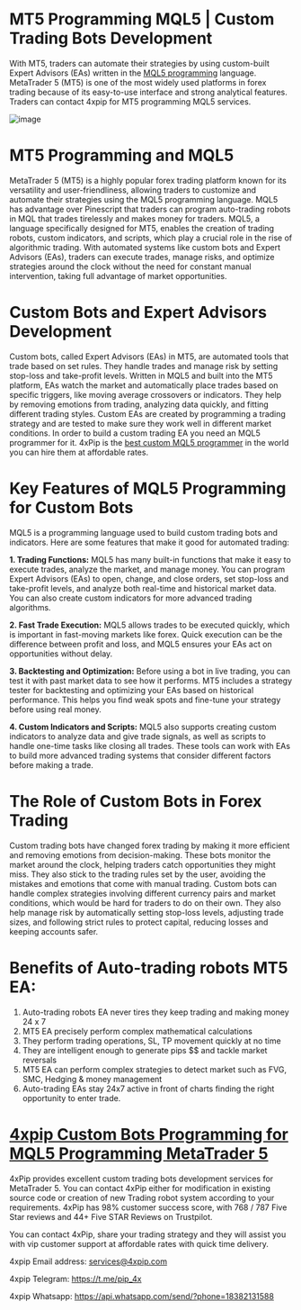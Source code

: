 # MT5 Programming MQL5 | Custom Trading Bots Development
With MT5, traders can automate their strategies by using custom-built Expert Advisors (EAs) written in the [MQL5 programming](https://4xpip.com/custom-bots) language. MetaTrader 5 (MT5) is one of the most widely used platforms in forex trading because of its easy-to-use interface and strong analytical features. Traders can contact 4xpip for MT5 programming MQL5 services.

![image](https://github.com/user-attachments/assets/b171d7f6-7137-4c11-92c1-1d383953e765)

# MT5 Programming and MQL5
MetaTrader 5 (MT5) is a highly popular forex trading platform known for its versatility and user-friendliness, allowing traders to customize and automate their strategies using the MQL5 programming language. MQL5 has advantage over Pinescript that traders can program auto-trading robots in MQL that trades tirelessly and makes money for traders. MQL5, a language specifically designed for MT5, enables the creation of trading robots, custom indicators, and scripts, which play a crucial role in the rise of algorithmic trading. With automated systems like custom bots and Expert Advisors (EAs), traders can execute trades, manage risks, and optimize strategies around the clock without the need for constant manual intervention, taking full advantage of market opportunities.

# Custom Bots and Expert Advisors Development
Custom bots, called Expert Advisors (EAs) in MT5, are automated tools that trade based on set rules. They handle trades and manage risk by setting stop-loss and take-profit levels. Written in MQL5 and built into the MT5 platform, EAs watch the market and automatically place trades based on specific triggers, like moving average crossovers or indicators. They help by removing emotions from trading, analyzing data quickly, and fitting different trading styles. Custom EAs are created by programming a trading strategy and are tested to make sure they work well in different market conditions. In order to build a custom trading EA you need an MQL5 programmer for it. 4xPip is the [best custom MQL5 programmer](https://4xpip.com/custom-bots) in the world you can hire them at affordable rates.

# Key Features of MQL5 Programming for Custom Bots
MQL5 is a programming language used to build custom trading bots and indicators. Here are some features that make it good for automated trading:

**1. Trading Functions:**
MQL5 has many built-in functions that make it easy to execute trades, analyze the market, and manage money. You can program Expert Advisors (EAs) to open, change, and close orders, set stop-loss and take-profit levels, and analyze both real-time and historical market data. You can also create custom indicators for more advanced trading algorithms.

**2. Fast Trade Execution:**
MQL5 allows trades to be executed quickly, which is important in fast-moving markets like forex. Quick execution can be the difference between profit and loss, and MQL5 ensures your EAs act on opportunities without delay.

**3. Backtesting and Optimization:**
Before using a bot in live trading, you can test it with past market data to see how it performs. MT5 includes a strategy tester for backtesting and optimizing your EAs based on historical performance. This helps you find weak spots and fine-tune your strategy before using real money.

**4. Custom Indicators and Scripts:**
MQL5 also supports creating custom indicators to analyze data and give trade signals, as well as scripts to handle one-time tasks like closing all trades. These tools can work with EAs to build more advanced trading systems that consider different factors before making a trade.

# The Role of Custom Bots in Forex Trading
Custom trading bots have changed forex trading by making it more efficient and removing emotions from decision-making. These bots monitor the market around the clock, helping traders catch opportunities they might miss. They also stick to the trading rules set by the user, avoiding the mistakes and emotions that come with manual trading. Custom bots can handle complex strategies involving different currency pairs and market conditions, which would be hard for traders to do on their own. They also help manage risk by automatically setting stop-loss levels, adjusting trade sizes, and following strict rules to protect capital, reducing losses and keeping accounts safer.

# Benefits of Auto-trading robots MT5 EA:
1.	Auto-trading robots EA never tires they keep trading and making money 24 x 7
2.	MT5 EA precisely perform complex mathematical calculations
3.	They perform trading operations, SL, TP movement quickly at no time
4.	They are intelligent enough to generate pips $$ and tackle market reversals
5.	MT5 EA can perform complex strategies to detect market such as FVG, SMC, Hedging & money management
6.	Auto-trading EAs stay 24x7 active in front of charts finding the right opportunity to enter trade.

# [4xpip Custom Bots Programming for MQL5 Programming MetaTrader 5](https://4xpip.com/custom-bots)

4xPip provides excellent custom trading bots development services for MetaTrader 5. You can contact 4xPip either for modification in existing source code or creation of new Trading robot system according to your requirements. 4xPip has 98% customer success score, with 768 / 787 Five Star reviews and 44+ Five STAR Reviews on Trustpilot.

You can contact 4xPip, share your trading strategy and they will assist you with vip customer support at affordable rates with quick time delivery.

4xpip Email address: services@4xpip.com

4xpip Telegram: https://t.me/pip_4x

4xpip Whatsapp: https://api.whatsapp.com/send/?phone=18382131588
